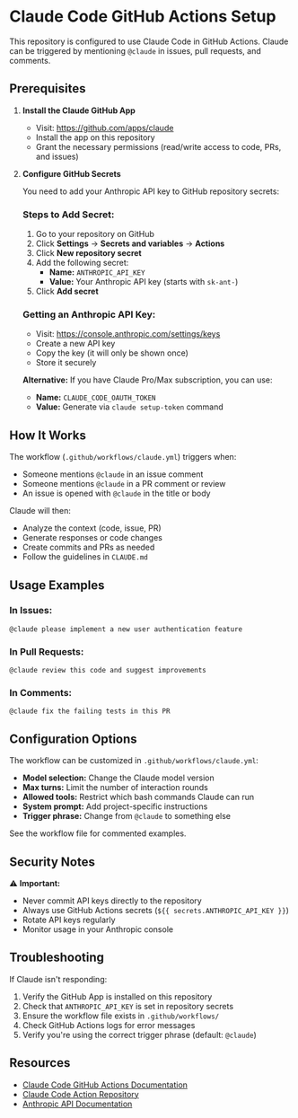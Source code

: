 # Claude Code GitHub Actions Setup

This repository is configured to use Claude Code in GitHub Actions. Claude can be triggered by mentioning `@claude` in issues, pull requests, and comments.

## Prerequisites

1. **Install the Claude GitHub App**
   - Visit: https://github.com/apps/claude
   - Install the app on this repository
   - Grant the necessary permissions (read/write access to code, PRs, and issues)

2. **Configure GitHub Secrets**

   You need to add your Anthropic API key to GitHub repository secrets:

   ### Steps to Add Secret:

   1. Go to your repository on GitHub
   2. Click **Settings** → **Secrets and variables** → **Actions**
   3. Click **New repository secret**
   4. Add the following secret:
      - **Name:** `ANTHROPIC_API_KEY`
      - **Value:** Your Anthropic API key (starts with `sk-ant-`)
   5. Click **Add secret**

   ### Getting an Anthropic API Key:

   - Visit: https://console.anthropic.com/settings/keys
   - Create a new API key
   - Copy the key (it will only be shown once)
   - Store it securely

   **Alternative:** If you have Claude Pro/Max subscription, you can use:
   - **Name:** `CLAUDE_CODE_OAUTH_TOKEN`
   - **Value:** Generate via `claude setup-token` command

## How It Works

The workflow (`.github/workflows/claude.yml`) triggers when:

- Someone mentions `@claude` in an issue comment
- Someone mentions `@claude` in a PR comment or review
- An issue is opened with `@claude` in the title or body

Claude will then:
- Analyze the context (code, issue, PR)
- Generate responses or code changes
- Create commits and PRs as needed
- Follow the guidelines in `CLAUDE.md`

## Usage Examples

### In Issues:
```
@claude please implement a new user authentication feature
```

### In Pull Requests:
```
@claude review this code and suggest improvements
```

### In Comments:
```
@claude fix the failing tests in this PR
```

## Configuration Options

The workflow can be customized in `.github/workflows/claude.yml`:

- **Model selection:** Change the Claude model version
- **Max turns:** Limit the number of interaction rounds
- **Allowed tools:** Restrict which bash commands Claude can run
- **System prompt:** Add project-specific instructions
- **Trigger phrase:** Change from `@claude` to something else

See the workflow file for commented examples.

## Security Notes

⚠️ **Important:**
- Never commit API keys directly to the repository
- Always use GitHub Actions secrets (`${{ secrets.ANTHROPIC_API_KEY }}`)
- Rotate API keys regularly
- Monitor usage in your Anthropic console

## Troubleshooting

If Claude isn't responding:

1. Verify the GitHub App is installed on this repository
2. Check that `ANTHROPIC_API_KEY` is set in repository secrets
3. Ensure the workflow file exists in `.github/workflows/`
4. Check GitHub Actions logs for error messages
5. Verify you're using the correct trigger phrase (default: `@claude`)

## Resources

- [Claude Code GitHub Actions Documentation](https://docs.claude.com/en/docs/claude-code/github-actions)
- [Claude Code Action Repository](https://github.com/anthropics/claude-code-action)
- [Anthropic API Documentation](https://docs.anthropic.com/)
